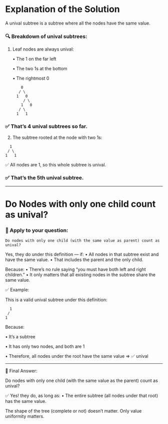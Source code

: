 # Explanation of the Solution

A unival subtree is a subtree where all the nodes have the same value.

### 🔍 Breakdown of unival subtrees:
1.	Leaf nodes are always unival:
	
	•	The 1 on the far left

	•	The two 1s at the bottom

	•	The rightmost 0

```
       0
      / \
     1   0
        / \
       1   0
      / \
     1   1
```

### ✅ That’s 4 unival subtrees so far.

2.	The subtree rooted at the node with two 1s:

```
  1
 / \
1   1
```


✅ All nodes are 1, so this whole subtree is unival.

### ✅ That’s the 5th unival subtree.

----

# Do Nodes with only one child count as unival?

### 🔁 Apply to your question:

```Do nodes with only one child (with the same value as parent) count as unival?```

Yes, they do under this definition — if:
	•	All nodes in that subtree exist and have the same value.
	•	That includes the parent and the only child.

Because:
	•	There’s no rule saying “you must have both left and right children.”
	•	It only matters that all existing nodes in the subtree share the same value.

✅ Example:

This is a valid unival subtree under this definition:
```
  1
 /
1
```

Because:

• It’s a subtree

• It has only two nodes, and both are 1

• Therefore, all nodes under the root have the same value ⇒ ✅ unival

----

📌 Final Answer:

Do nodes with only one child (with the same value as the parent) count as unival?

✅ Yes! they do, as long as:
	•	The entire subtree (all nodes under that root) has the same value.

The shape of the tree (complete or not) doesn’t matter. Only value uniformity matters.




